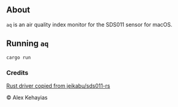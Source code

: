 ## About

`aq` is an air quality index monitor for the SDS011 sensor for macOS.

## Running `aq`

```
cargo run
```

### Credits
[Rust driver copied from jeikabu/sds011-rs](https://github.com/jeikabu/sds011-rs)


© Alex Kehayias
